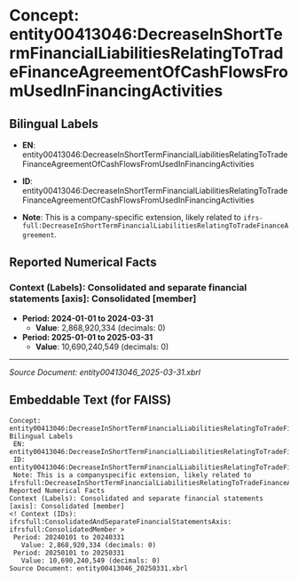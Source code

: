 # Concept: entity00413046:DecreaseInShortTermFinancialLiabilitiesRelatingToTradeFinanceAgreementOfCashFlowsFromUsedInFinancingActivities

## Bilingual Labels
- **EN**: entity00413046:DecreaseInShortTermFinancialLiabilitiesRelatingToTradeFinanceAgreementOfCashFlowsFromUsedInFinancingActivities

- **ID**: entity00413046:DecreaseInShortTermFinancialLiabilitiesRelatingToTradeFinanceAgreementOfCashFlowsFromUsedInFinancingActivities
- **Note**: This is a company-specific extension, likely related to `ifrs-full:DecreaseInShortTermFinancialLiabilitiesRelatingToTradeFinanceAgreement`.

## Reported Numerical Facts

### **Context (Labels): Consolidated and separate financial statements [axis]: Consolidated [member]**
<!-- Context (IDs): ifrs-full:ConsolidatedAndSeparateFinancialStatementsAxis: ifrs-full:ConsolidatedMember -->
- **Period: 2024-01-01 to 2024-03-31**
  - **Value**: 2,868,920,334 (decimals: 0)
- **Period: 2025-01-01 to 2025-03-31**
  - **Value**: 10,690,240,549 (decimals: 0)

---
*Source Document: entity00413046_2025-03-31.xbrl*
## Embeddable Text (for FAISS)
```text
Concept: entity00413046:DecreaseInShortTermFinancialLiabilitiesRelatingToTradeFinanceAgreementOfCashFlowsFromUsedInFinancingActivities
Bilingual Labels
 EN: entity00413046:DecreaseInShortTermFinancialLiabilitiesRelatingToTradeFinanceAgreementOfCashFlowsFromUsedInFinancingActivities
 ID: entity00413046:DecreaseInShortTermFinancialLiabilitiesRelatingToTradeFinanceAgreementOfCashFlowsFromUsedInFinancingActivities
 Note: This is a companyspecific extension, likely related to ifrsfull:DecreaseInShortTermFinancialLiabilitiesRelatingToTradeFinanceAgreement.
Reported Numerical Facts
Context (Labels): Consolidated and separate financial statements [axis]: Consolidated [member]
<! Context (IDs): ifrsfull:ConsolidatedAndSeparateFinancialStatementsAxis: ifrsfull:ConsolidatedMember >
 Period: 20240101 to 20240331
   Value: 2,868,920,334 (decimals: 0)
 Period: 20250101 to 20250331
   Value: 10,690,240,549 (decimals: 0)
Source Document: entity00413046_20250331.xbrl
```